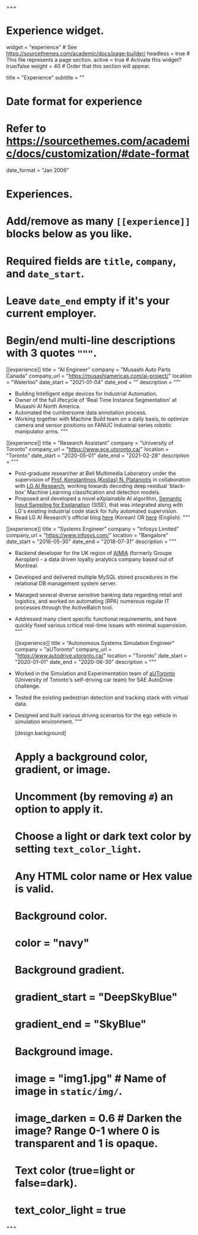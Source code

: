 +++
# Experience widget.
widget = "experience"  # See https://sourcethemes.com/academic/docs/page-builder/
headless = true  # This file represents a page section.
active = true  # Activate this widget? true/false
weight = 40  # Order that this section will appear.

title = "Experience"
subtitle = ""

# Date format for experience
#   Refer to https://sourcethemes.com/academic/docs/customization/#date-format
date_format = "Jan 2006"

# Experiences.
#   Add/remove as many `[[experience]]` blocks below as you like.
#   Required fields are `title`, `company`, and `date_start`.
#   Leave `date_end` empty if it's your current employer.
#   Begin/end multi-line descriptions with 3 quotes `"""`.
[[experience]]
  title = "AI Engineer"
  company = "Musashi Auto Parts Canada"
  company_url = "https://musashiamericas.com/ai-project/"
  location = "Waterloo"
  date_start = "2021-01-04"
  date_end = ""
  description = """
* Building Intelligent edge devices for Industrial Automation.
* Owner of the full lifecycle of 'Real Time Instance Segmentation' at Musashi AI North America.
* Automated the cumbersome data annotation process.
* Working together with Machine Build team on a daily basis, to optimize camera and sensor positions on FANUC Industrial series robotic manipulator arms.
  """
  
[[experience]]
  title = "Research Assistant"
  company = "University of Toronto"
  company_url = "https://www.ece.utoronto.ca/"
  location = "Toronto"
  date_start = "2020-05-01"
  date_end = "2021-02-28"
  description = """
* Post-graduate researcher at Bell Multimedia Laboratory under the supervision of [Prof. Konstantinos (Kostas) N. Plataniotis](https://scholar.google.com/citations?hl=en&user=W-4N_2gAAAAJ&view_op=list_works&sortby=pubdate "Kostas Scholar") in collaboration with [LG AI Research](https://www.lgresearch.ai/), working towards decoding deep residual 'black-box' Machine Learning classification and detection models.
* Proposed and developed a novel eXplainable AI algorithm, [Semantic Input Sampling for Explanation](https://ojs.aaai.org/index.php/AAAI/article/view/17384) (SISE), that was integrated along with LG's existing industrial code stack for fully automated supervision.
* Read LG AI Research's official blog [here](https://m.post.naver.com/viewer/postView.nhn?volumeNo=30627518&memberNo=52249799) (Korean) OR [here](https://www.lgresearch.ai/blog/view/?seq=67) (English).
  """

[[experience]]
  title = "Systems Engineer"
  company = "Infosys Limited"
  company_url = "https://www.infosys.com/"
  location = "Bangalore"
  date_start = "2016-05-30"
  date_end = "2018-07-31"
  description = """
* Backend developer for the UK region of [AIMIA](https://www.aimia.com/) (formerly Groupe Aeroplan) - a data driven loyalty analytics company based out of Montreal.
* Developed and delivered multiple MySQL stored procedures in the relational DB management system server.
* Managed several diverse sensitive banking data regarding retail and logistics, and worked on automating (RPA) numerous regular IT processes through the ActiveBatch tool.
* Addressed many client specific functional requirements, and have quickly fixed various critical real-time issues with minimal supervision.
  """
  
  [[experience]]
  title = "Autonomous Systems Simulation Engineer"
  company = "aUToronto"
  company_url = "https://www.autodrive.utoronto.ca/"
  location = "Toronto"
  date_start = "2020-01-01"
  date_end = "2020-06-30"
  description = """
* Worked in the Simulation and Experimentation team of [aUToronto](https://www.autodrive.utoronto.ca/) (University of Toronto's self-driving car team) for SAE AutoDrive challenge.
* Tested the existing pedestrian detection and tracking stack with virtual data.
* Designed and built various driving scenarios for the ego vehicle in simulation environment.
  """
  
  
  [design.background]
  # Apply a background color, gradient, or image.
  #   Uncomment (by removing `#`) an option to apply it.
  #   Choose a light or dark text color by setting `text_color_light`.
  #   Any HTML color name or Hex value is valid.
  
  # Background color.
  # color = "navy"
  
  # Background gradient.
  # gradient_start = "DeepSkyBlue"
  # gradient_end = "SkyBlue"
  
  # Background image.
  # image = "img1.jpg"  # Name of image in `static/img/`.
  # image_darken = 0.6  # Darken the image? Range 0-1 where 0 is transparent and 1 is opaque.

  # Text color (true=light or false=dark).
  # text_color_light = true  

+++
